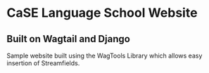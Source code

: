 # CaSE Language School Website
## Built on Wagtail and Django

Sample website built using the WagTools Library which allows easy insertion of Streamfields.
